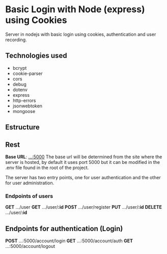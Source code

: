 # Basic Login with Node (express) using Cookies

Server in nodejs with basic login using cookies,
authentication and user recording.

## Technologies used

- bcrypt
- cookie-parser
- cors
- debug
- dotenv
- express
- http-errors
- jsonwebtoken
- mongoose

## Estructure

## Rest

**Base URL**: [...:5000](...:5000)
The base url will be determined from the site where the server is hosted,
by default it uses port 5000 but it can be modified in the .env
file found in the root of the project.

The server has two entry points, one for user authentication
and the other for user administration.

### Endpoints of users

**GET** .../user
**GET** .../user/**:id**
**POST** .../user/register
**PUT** .../user/**:id**
**DELETE** .../user/**:id**

## Endpoints for authentication (Login)

**POST** ...:5000/account/login
**GET** ...:5000/account/auth
**GET** ...:5000/account/logout
